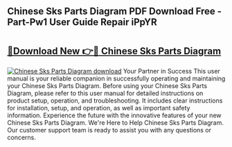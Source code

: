 ## Chinese Sks Parts Diagram PDF Download Free - Part-Pw1 User Guide Repair iPpYR

# <h2><a href="http://dfmtm2h.blite.top/?on=Chinese+Sks+Parts+Diagram">🔗Download New 👉🔴 Chinese Sks Parts Diagram</a></h2>

[![Chinese Sks Parts Diagram download](https://i.imgur.com/lujVjoI.png)](http://dfmtm2h.blite.top/?on=Chinese+Sks+Parts+Diagram)
Your Partner in Success This user manual is your reliable companion in successfully operating and maintaining your Chinese Sks Parts Diagram. Before using your Chinese Sks Parts Diagram, please refer to this user manual for detailed instructions on product setup, operation, and troubleshooting. It includes clear instructions for installation, setup, and operation, as well as important safety information. Experience the future with the innovative features of your new Chinese Sks Parts Diagram. We're Here to Help Chinese Sks Parts Diagram. Our customer support team is ready to assist you with any questions or concerns.

